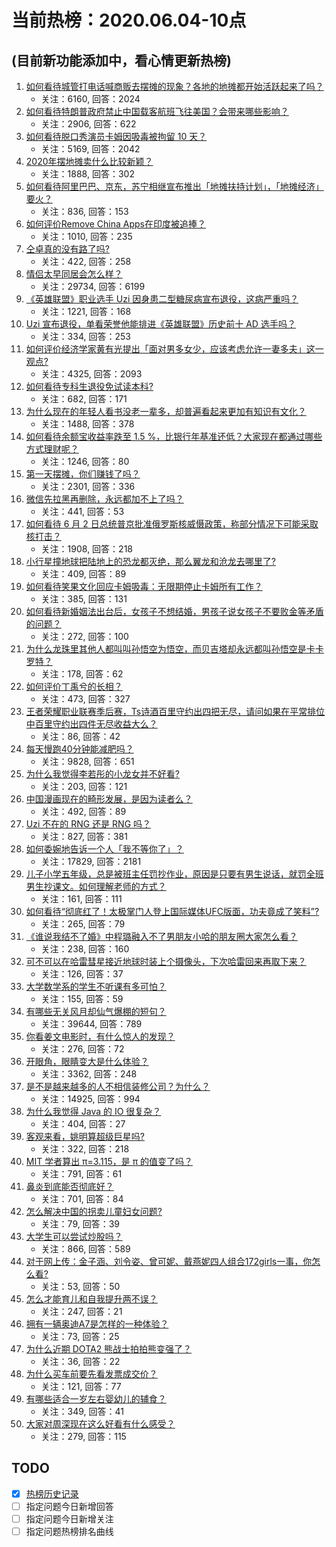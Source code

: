 # 当前热榜：2020.06.04-10点
## (目前新功能添加中，看心情更新热榜)
1. [如何看待城管打电话喊商贩去摆摊的现象？各地的地摊都开始活跃起来了吗？](https://www.zhihu.com/question/399149898)
    * 关注：6160, 回答：2024
2. [如何看待特朗普政府禁止中国载客航班飞往美国？会带来哪些影响？](https://www.zhihu.com/question/399261267)
    * 关注：2906, 回答：622
3. [如何看待脱口秀演员卡姆因吸毒被拘留 10 天？](https://www.zhihu.com/question/399180634)
    * 关注：5169, 回答：2042
4. [2020年摆地摊卖什么比较新颖？](https://www.zhihu.com/question/346309103)
    * 关注：1888, 回答：302
5. [如何看待阿里巴巴、京东，苏宁相继宣布推出「地摊扶持计划」，「地摊经济」要火？](https://www.zhihu.com/question/399225768)
    * 关注：836, 回答：153
6. [如何评价Remove China Apps在印度被追捧？](https://www.zhihu.com/question/399103138)
    * 关注：1010, 回答：235
7. [仝卓真的没有路了吗?](https://www.zhihu.com/question/398318811)
    * 关注：422, 回答：258
8. [情侣太早同居会怎么样？](https://www.zhihu.com/question/266668342)
    * 关注：29734, 回答：6199
9. [《英雄联盟》职业选手 Uzi 因身患二型糖尿病宣布退役，这病严重吗？](https://www.zhihu.com/question/399171798)
    * 关注：1221, 回答：168
10. [Uzi 宣布退役，单看荣誉他能排进《英雄联盟》历史前十 AD 选手吗？](https://www.zhihu.com/question/399148401)
    * 关注：334, 回答：253
11. [如何评价经济学家黄有光提出「面对男多女少，应该考虑允许一妻多夫」这一观点?](https://www.zhihu.com/question/399044931)
    * 关注：4325, 回答：2093
12. [如何看待专科生退役免试读本科?](https://www.zhihu.com/question/399074713)
    * 关注：682, 回答：171
13. [为什么现在的年轻人看书没老一辈多，却普遍看起来更加有知识有文化？](https://www.zhihu.com/question/399167918)
    * 关注：1488, 回答：378
14. [如何看待余额宝收益率跌至 1.5 %，比银行年基准还低？大家现在都通过哪些方式理财呢？](https://www.zhihu.com/question/399132073)
    * 关注：1246, 回答：80
15. [第一天摆摊，你们赚钱了吗？](https://www.zhihu.com/question/316222642)
    * 关注：2301, 回答：336
16. [微信先拉黑再删除，永远都加不上了吗？](https://www.zhihu.com/question/357268457)
    * 关注：441, 回答：53
17. [如何看待 6 月 2 日总统普京批准俄罗斯核威慑政策，称部分情况下可能采取核打击？](https://www.zhihu.com/question/399077393)
    * 关注：1908, 回答：218
18. [小行星撞地球把陆地上的恐龙都灭绝，那么翼龙和沧龙去哪里了?](https://www.zhihu.com/question/393313608)
    * 关注：409, 回答：89
19. [如何看待笑果文化回应卡姆吸毒：无限期停止卡姆所有工作？](https://www.zhihu.com/question/399189573)
    * 关注：385, 回答：131
20. [如何看待新婚姻法出台后，女孩子不想结婚，男孩子说女孩子不要败金等矛盾的问题？](https://www.zhihu.com/question/398884304)
    * 关注：272, 回答：100
21. [为什么龙珠里其他人都叫叫孙悟空为悟空，而贝吉塔却永远都叫孙悟空是卡卡罗特？](https://www.zhihu.com/question/26463864)
    * 关注：178, 回答：62
22. [如何评价丁禹兮的长相？](https://www.zhihu.com/question/396548045)
    * 关注：473, 回答：327
23. [王者荣耀职业联赛季后赛，Ts诗酒百里守约出四把无尽，请问如果在平常排位中百里守约出四件无尽收益大么？](https://www.zhihu.com/question/398463862)
    * 关注：86, 回答：42
24. [每天慢跑40分钟能减肥吗？](https://www.zhihu.com/question/273447974)
    * 关注：9828, 回答：651
25. [为什么我觉得李若彤的小龙女并不好看?](https://www.zhihu.com/question/398045586)
    * 关注：203, 回答：121
26. [中国漫画现在的畸形发展，是因为读者么？](https://www.zhihu.com/question/59859595)
    * 关注：492, 回答：89
27. [Uzi 不在的 RNG 还是 RNG 吗？](https://www.zhihu.com/question/388852712)
    * 关注：827, 回答：381
28. [如何委婉地告诉一个人「我不等你了」？](https://www.zhihu.com/question/319229244)
    * 关注：17829, 回答：2181
29. [儿子小学五年级，总是被班主任罚抄作业，原因是只要有男生说话，就罚全班男生抄课文。如何理解老师的方式？](https://www.zhihu.com/question/397432246)
    * 关注：161, 回答：111
30. [如何看待“彻底红了！太极掌门人登上国际媒体UFC版面，功夫竟成了笑料”?](https://www.zhihu.com/question/397817672)
    * 关注：265, 回答：79
31. [《谁说我结不了婚》中程璐融入不了男朋友小哈的朋友圈大家怎么看？](https://www.zhihu.com/question/399010764)
    * 关注：238, 回答：160
32. [可不可以在哈雷彗星接近地球时装上个摄像头，下次哈雷回来再取下来？](https://www.zhihu.com/question/397142011)
    * 关注：126, 回答：37
33. [大学数学系的学生不听课有多可怕？](https://www.zhihu.com/question/397702324)
    * 关注：155, 回答：59
34. [有哪些无关风月却仙气爆棚的短句？](https://www.zhihu.com/question/334538177)
    * 关注：39644, 回答：789
35. [你看姜文电影时，有什么惊人的发现？](https://www.zhihu.com/question/393479822)
    * 关注：276, 回答：72
36. [开眼角，眼睛变大是什么体验？](https://www.zhihu.com/question/52724140)
    * 关注：3362, 回答：248
37. [是不是越来越多的人不相信装修公司？为什么？](https://www.zhihu.com/question/23155156)
    * 关注：14925, 回答：994
38. [为什么我觉得 Java 的 IO 很复杂？](https://www.zhihu.com/question/67535292)
    * 关注：404, 回答：27
39. [客观来看，姚明算超级巨星吗?](https://www.zhihu.com/question/396596430)
    * 关注：322, 回答：218
40. [MIT 学者算出 π=3.115，是 π 的值变了吗？](https://www.zhihu.com/question/399032555)
    * 关注：791, 回答：61
41. [鼻炎到底能否彻底好？](https://www.zhihu.com/question/32096219)
    * 关注：701, 回答：84
42. [怎么解决中国的拐卖儿童妇女问题?](https://www.zhihu.com/question/23918222)
    * 关注：79, 回答：39
43. [大学生可以尝试炒股吗？](https://www.zhihu.com/question/393255377)
    * 关注：866, 回答：589
44. [对于网上传：金子涵、刘令姿、曾可妮、戴燕妮四人组合172girls一事，你怎么看?](https://www.zhihu.com/question/399193541)
    * 关注：53, 回答：50
45. [怎么才能育儿和自我提升两不误？](https://www.zhihu.com/question/395986277)
    * 关注：247, 回答：21
46. [拥有一辆奥迪A7是怎样的一种体验？](https://www.zhihu.com/question/395228674)
    * 关注：73, 回答：25
47. [为什么近期 DOTA2 熊战士拍拍熊变强了？](https://www.zhihu.com/question/398538344)
    * 关注：36, 回答：22
48. [为什么买车前要先看发票成交价？](https://www.zhihu.com/question/399114883)
    * 关注：121, 回答：77
49. [有哪些适合一岁左右婴幼儿的辅食？](https://www.zhihu.com/question/398761848)
    * 关注：349, 回答：41
50. [大家对周深现在这么好看有什么感受？](https://www.zhihu.com/question/397363819)
    * 关注：279, 回答：115
## TODO
* [x] [热榜历史记录](hot_history/AllHot.md)
* [ ] 指定问题今日新增回答
* [ ] 指定问题今日新增关注
* [ ] 指定问题热榜排名曲线
